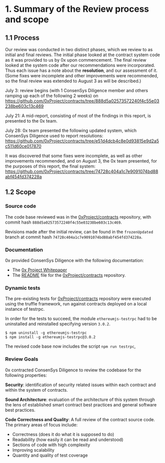 # 1. Summary of the Review process and scope

## 1.1 Process

Our review was conducted in two distinct phases, which we review to as initial and final reviews. The initial phase looked at the contract system code as it was provided to us by 0x upon commencement. The final review looked at the system code after our recommendations were incorporated. Thus each issue has a note about the **resolution**, and our assessment of it.  (Some fixes were incomplete and other improvements were recommended, so the final review was extended to August 3 as will be described.)

July 3: review begins (with 1 ConsenSys Diligence member and others ramping up each of the following 2 weeks) on
https://github.com/0xProject/contracts/tree/888d5a02573572240f4c55e03238be603c13c469

July 21: A mid-report, consisting of most of the findings in this report, is presented to the 0x team.

July 28: 0x team presented the following updated system, which ConsenSys Diligence used to report resolutions:
https://github.com/0xProject/contracts/tree/e51d4dcb4c8e0d93815e9d2a5c511d60ce017870

It was discovered that some fixes were incomplete, as well as other improvements recommended, and on August 3, the 0x team presented, for the purposes of this report, the final system:
https://github.com/0xProject/contracts/tree/74728c404a1c7e9091074bd88abf454fd374228a

## 1.2 Scope

### Source code 

The code base reviewed was in the [0xProject/contracts](https://github.com/0xProject/contracts/tree/888d5a02573572240f4c55e03238be603c13c469) repository, with commit hash `888d5a02573572240f4c55e03238be603c13c469`.

Revisions made after the initial review, can be found in the `frozenUpdated` branch at commit hash `74728c404a1c7e9091074bd88abf454fd374228a`.

### Documentation

0x provided ConsenSys Diligence with the following documentation:

* The [0x Project Whitepaper](https://0xproject.com/pdfs/0x_white_paper.pdf)
* The [README](https://github.com/0xPro ject/contracts/blob/master/README.md) file for the [0xProject/contracts](https://github.com/0xProject/contracts/tree/frozen) repository.

### Dynamic tests

The pre-existing tests for [0xProject/contracts](https://github.com/0xProject/contracts/tree/frozen) repository were executed using the truffle framework, run against contracts deployed on a local instance of testrpc.

In order for the tests to succeed, the module `ethereumjs-testrpc` had to be uninstalled and reinstalled specifying version `3.0.2`.

```
$ npm uninstall -g ethereumjs-testrpc
$ npm install -g ethereumjs-testrpc@3.0.2
```

The revised code base now includes the script `npm run testrpc`,

### Review Goals

0x contracted ConsenSys Diligence to review the codebase for the following properties:

**Security**: identification of security related issues within each
contract and within the system of contracts.

**Sound Architecture**: evaluation of the architecture of this system through the lens of established smart contract best practices and general software best practices.

**Code Correctness and Quality**:
A full review of the contract source code.  The primary areas of focus include:

* Correctness (does it do what it is supposed to do)
* Readability (how easily it can be read and understood)
* Sections of code with high complexity
* Improving scalability
* Quantity and quality of test coverage
